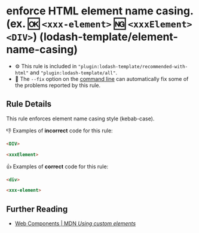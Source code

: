 # enforce HTML element name casing. (ex. :ok: `<xxx-element>` :ng: `<xxxElement>` `<DIV>`) (lodash-template/element-name-casing)

- :gear: This rule is included in `"plugin:lodash-template/recommended-with-html"` and `"plugin:lodash-template/all"`.
- :wrench: The `--fix` option on the [command line](http://eslint.org/docs/user-guide/command-line-interface#fix) can automatically fix some of the problems reported by this rule.

## Rule Details

This rule enforces element name casing style (kebab-case).

:-1: Examples of **incorrect** code for this rule:

```html
<DIV>

<xxxElement>
```

:+1: Examples of **correct** code for this rule:

```html
<div>

<xxx-element>
```


## Further Reading

* [Web Components | MDN  *Using custom elements*](https://developer.mozilla.org/en-US/docs/Web/Web_Components/Using_custom_elements)
